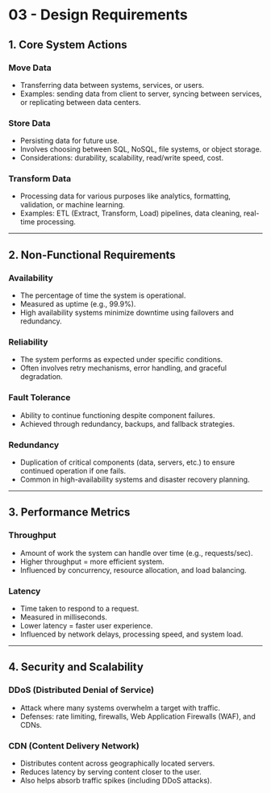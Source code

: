 # 03 - Design Requirements

## 1. Core System Actions

### Move Data

- Transferring data between systems, services, or users.
- Examples: sending data from client to server, syncing between services, or replicating between data centers.

### Store Data

- Persisting data for future use.
- Involves choosing between SQL, NoSQL, file systems, or object storage.
- Considerations: durability, scalability, read/write speed, cost.

### Transform Data

- Processing data for various purposes like analytics, formatting, validation, or machine learning.
- Examples: ETL (Extract, Transform, Load) pipelines, data cleaning, real-time processing.

---

## 2. Non-Functional Requirements

### Availability

- The percentage of time the system is operational.
- Measured as uptime (e.g., 99.9%).
- High availability systems minimize downtime using failovers and redundancy.

### Reliability

- The system performs as expected under specific conditions.
- Often involves retry mechanisms, error handling, and graceful degradation.

### Fault Tolerance

- Ability to continue functioning despite component failures.
- Achieved through redundancy, backups, and fallback strategies.

### Redundancy

- Duplication of critical components (data, servers, etc.) to ensure continued operation if one fails.
- Common in high-availability systems and disaster recovery planning.

---

## 3. Performance Metrics

### Throughput

- Amount of work the system can handle over time (e.g., requests/sec).
- Higher throughput = more efficient system.
- Influenced by concurrency, resource allocation, and load balancing.

### Latency

- Time taken to respond to a request.
- Measured in milliseconds.
- Lower latency = faster user experience.
- Influenced by network delays, processing speed, and system load.

---

## 4. Security and Scalability

### DDoS (Distributed Denial of Service)

- Attack where many systems overwhelm a target with traffic.
- Defenses: rate limiting, firewalls, Web Application Firewalls (WAF), and CDNs.

### CDN (Content Delivery Network)

- Distributes content across geographically located servers.
- Reduces latency by serving content closer to the user.
- Also helps absorb traffic spikes (including DDoS attacks).
